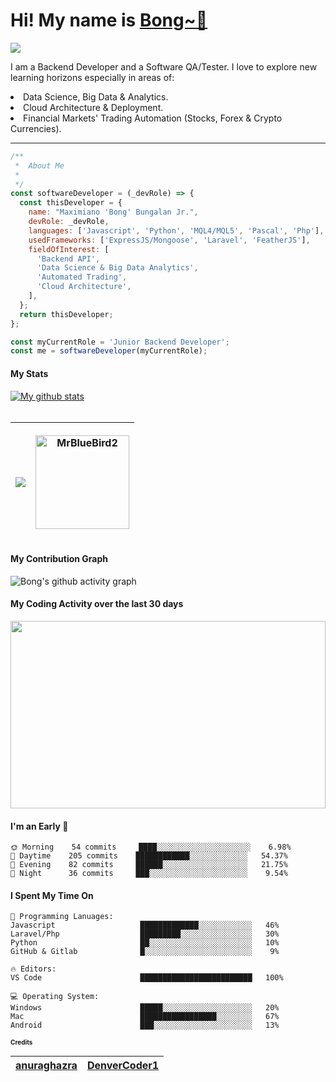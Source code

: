 <p align="left">
  <h1 align="left">  Hi!   My name is  <a href="https://github.com/ircNewBie"> Bong~👋</a> </h1>
</p>
<p align="left">
  <a align="center" href="https://github.com/DenverCoder1/readme-typing-svg"><img src="https://readme-typing-svg.herokuapp.com?&font=IBM+Plex+Sans&color=4DD091&size=25&lines=Welcome+to+my+GitHub+Page.;I+am+a+Backend+Developer.;A+Software+QA/+Tester+as+well.;I+use+Javascript,+Python,+etc...;;I'm++a+little+sleepy++programmer.;And+sure,++++I+snore!!+++;+++" /></a>

</p>

<p>
I am a Backend Developer and a Software QA/Tester. 
   I love to explore new learning horizons especially in areas of:
  <li>
          Data Science, Big Data & Analytics.
  </li>
   <li>
          Cloud Architecture & Deployment.
  </li>
  <li>
          Financial Markets' Trading Automation (Stocks, Forex & Crypto Currencies).
  </li>
</p>
<hr>

```javascript
/**
 *  About Me
 *
 */
const softwareDeveloper = (_devRole) => {
  const thisDeveloper = {
    name: "Maximiano 'Bong' Bungalan Jr.",
    devRole: _devRole,
    languages: ['Javascript', 'Python', 'MQL4/MQL5', 'Pascal', 'Php'],
    usedFrameworks: ['ExpressJS/Mongoose', 'Laravel', 'FeatherJS'],
    fieldOfInterest: [
      'Backend API',
      'Data Science & Big Data Analytics',
      'Automated Trading',
      'Cloud Architecture',
    ],
  };
  return thisDeveloper;
};

const myCurrentRole = 'Junior Backend Developer';
const me = softwareDeveloper(myCurrentRole);
```

#### My Stats

<table border-spacing: 0; padding: 0px0;>
<thead>
<a href="https://github.com/ircNewBie/ircNewBie"><img align="center" src="https://github-readme-stats.vercel.app/api?username=ircNewBie&show_icons=true&include_all_commits=true&theme=onedark" alt="My github stats" />
</a>
      
<tr>
  <th>
  <a href="https://github.com/ircNewBie/ircNewBie">
    <!-- Change the `github-readme-stats.anuraghazra1.vercel.app` to `github-readme-stats.vercel.app`  -->
    <img align="center" src="https://github-readme-stats.vercel.app/api/top-langs/?username=ircNewBie&layout=compact&theme=onedark" />
  </a>

  </th>

<th>

<p align="center">
  <img align="center" height="150em" src="https://github-readme-streak-stats.herokuapp.com/?user=ircNewBie&theme=onedark" alt="MrBlueBird2" />
</p>
</th>
</br>
</br>
</tr>
</thead>
</table>

#### My Contribution Graph

![Bong's github activity graph](https://activity-graph.herokuapp.com/graph?username=ircNewBie&theme=react-dark)

#### My Coding Activity over the last 30 days

<a href="https://wakatime.com"><img src="https://wakatime.com/share/@ircNewBie/ddff9ecb-e20e-4815-b2c6-ce1d437070ce.png" style="width:100%; height:300px" /></a>

<!---
--->

#### I'm an Early 🐤

```text
🌞 Morning    54 commits     ████░░░░░░░░░░░░░░░░░░░░░    6.98%
🌆 Daytime    205 commits    ████████████░░░░░░░░░░░░░   54.37%
🌃 Evening    82 commits     ██████░░░░░░░░░░░░░░░░░░░   21.75%
🌙 Night      36 commits     ███░░░░░░░░░░░░░░░░░░░░░░    9.54%

```

#### I Spent My Time On

```text
💬 Programming Lanuages:
Javascript                   █████████████░░░░░░░░░░░░   46%
Laravel/Php                  █████████░░░░░░░░░░░░░░░░   30%
Python                       ██░░░░░░░░░░░░░░░░░░░░░░░   10%
GitHub & Gitlab              █░░░░░░░░░░░░░░░░░░░░░░░░    9%

🔥 Editors:
VS Code                      █████████████████████████   100%

💻 Operating System:
Windows                      █████░░░░░░░░░░░░░░░░░░░░   20%
Mac                          █████████████████░░░░░░░░   67%
Android                      ███░░░░░░░░░░░░░░░░░░░░░░   13%

```

<h4 style="font-size:10px"> Credits </h4>
  <table>
    <thead>
      <th><a href="https://github.com/anuraghazra/github-readme-stats" > anuraghazra  </a> </th>
      <th><a href="https://github.com/DenverCoder1/readme-typing-svg" > DenverCoder1 </a> </th>
    </thead>
  </table>
</br>
</br>
